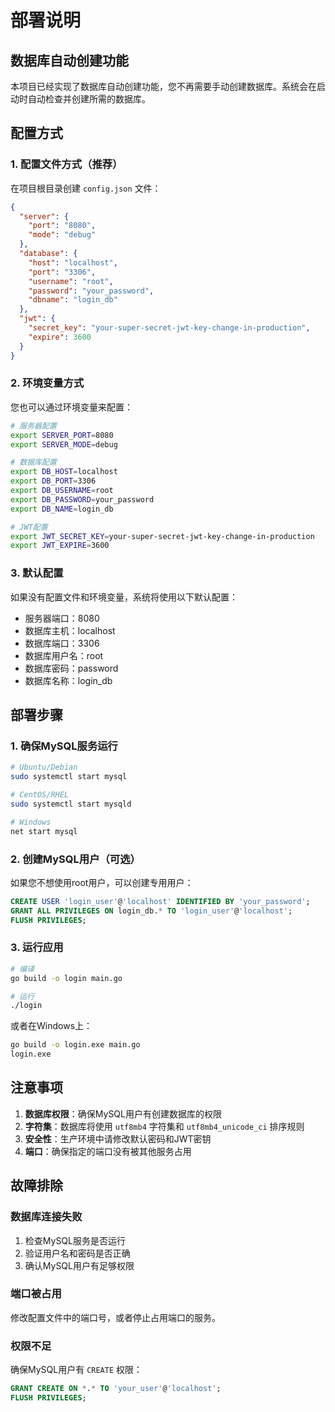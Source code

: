 # 部署说明

## 数据库自动创建功能

本项目已经实现了数据库自动创建功能，您不再需要手动创建数据库。系统会在启动时自动检查并创建所需的数据库。

## 配置方式

### 1. 配置文件方式（推荐）

在项目根目录创建 `config.json` 文件：

```json
{
  "server": {
    "port": "8080",
    "mode": "debug"
  },
  "database": {
    "host": "localhost",
    "port": "3306",
    "username": "root",
    "password": "your_password",
    "dbname": "login_db"
  },
  "jwt": {
    "secret_key": "your-super-secret-jwt-key-change-in-production",
    "expire": 3600
  }
}
```

### 2. 环境变量方式

您也可以通过环境变量来配置：

```bash
# 服务器配置
export SERVER_PORT=8080
export SERVER_MODE=debug

# 数据库配置
export DB_HOST=localhost
export DB_PORT=3306
export DB_USERNAME=root
export DB_PASSWORD=your_password
export DB_NAME=login_db

# JWT配置
export JWT_SECRET_KEY=your-super-secret-jwt-key-change-in-production
export JWT_EXPIRE=3600
```

### 3. 默认配置

如果没有配置文件和环境变量，系统将使用以下默认配置：

- 服务器端口：8080
- 数据库主机：localhost
- 数据库端口：3306
- 数据库用户名：root
- 数据库密码：password
- 数据库名称：login_db

## 部署步骤

### 1. 确保MySQL服务运行

```bash
# Ubuntu/Debian
sudo systemctl start mysql

# CentOS/RHEL
sudo systemctl start mysqld

# Windows
net start mysql
```

### 2. 创建MySQL用户（可选）

如果您不想使用root用户，可以创建专用用户：

```sql
CREATE USER 'login_user'@'localhost' IDENTIFIED BY 'your_password';
GRANT ALL PRIVILEGES ON login_db.* TO 'login_user'@'localhost';
FLUSH PRIVILEGES;
```

### 3. 运行应用

```bash
# 编译
go build -o login main.go

# 运行
./login
```

或者在Windows上：

```cmd
go build -o login.exe main.go
login.exe
```

## 注意事项

1. **数据库权限**：确保MySQL用户有创建数据库的权限
2. **字符集**：数据库将使用 `utf8mb4` 字符集和 `utf8mb4_unicode_ci` 排序规则
3. **安全性**：生产环境中请修改默认密码和JWT密钥
4. **端口**：确保指定的端口没有被其他服务占用

## 故障排除

### 数据库连接失败

1. 检查MySQL服务是否运行
2. 验证用户名和密码是否正确
3. 确认MySQL用户有足够权限

### 端口被占用

修改配置文件中的端口号，或者停止占用端口的服务。

### 权限不足

确保MySQL用户有 `CREATE` 权限：

```sql
GRANT CREATE ON *.* TO 'your_user'@'localhost';
FLUSH PRIVILEGES;
```

